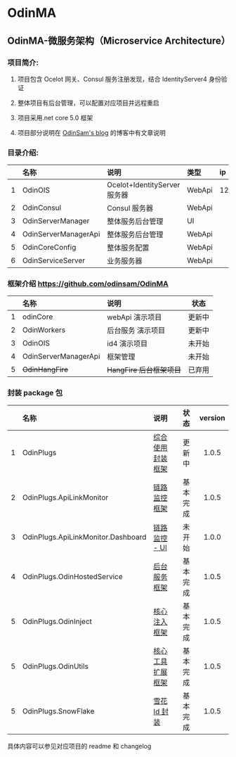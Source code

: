# OdinMA

## OdinMA-微服务架构（Microservice Architecture）

### 项目简介:

1. 项目包含 Ocelot 网关、Consul 服务注册发现，结合 IdentityServer4 身份验证

2. 整体项目有后台管理，可以配置对应项目并远程重启

3. 项目采用.net core 5.0 框架

4. 项目部分说明在 [OdinSam's blog](https://www.odinsam.com) 的博客中有文章说明

### 目录介绍:

|     | 名称                 | 说明                         | 类型   | ip           | url                     | port  |
| --- | :------------------- | :--------------------------- | :----- | :----------- | :---------------------- | ----- |
| 1   | OdinOIS              | Ocelot+IdentityServer 服务器 | WebApi | 121.42.15.95 | https://ois.odinsam.com | 25050 |
| 2   | OdinConsul           | Consul 服务器                | WebApi |
| 3   | OdinServerManager    | 整体服务后台管理             | UI     |
| 4   | OdinServerManagerApi | 整体服务后台管理             | WebApi |
| 5   | OdinCoreConfig       | 整体服务配置                 | WebApi |
| 6   | OdinServiceServer    | 业务服务器                   | WebApi |

### 框架介绍 https://github.com/odinsam/OdinMA

|     | 名称                 | 说明                      |  状态  |
| :-: | :------------------- | :------------------------ | :----: |
|  1  | odinCore             | webApi 演示项目           | 更新中 |
|  2  | OdinWorkers          | 后台服务 演示项目         | 更新中 |
|  3  | OdinOIS              | id4 演示项目              | 未开始 |
|  4  | OdinServerManagerApi | 框架管理                  | 未开始 |
|  5  | ~~OdinHangFire~~     | ~~HangFire 后台框架项目~~ | 已弃用 |

### 封装 package 包

|     | 名称                               | 说明                                                                           |   状态   | version |
| :-: | :--------------------------------- | :----------------------------------------------------------------------------- | :------: | :-----: |
|  1  | OdinPlugs                          | [综合使用封装框架](https://github.com/odinsam/OdinPlugs)                       |  更新中  |  1.0.5  |
|  2  | OdinPlugs.ApiLinkMonitor           | [链路监控框架](https://github.com/odinsam/OdinPlugs)                           | 基本完成 |  1.0.5  |
|  3  | OdinPlugs.ApiLinkMonitor.Dashboard | [链路监控 - UI](https://github.com/odinsam/OdinPlugs.ApiLinkMonitor.Dashboard) |  未开始  |  1.0.0  |
|  4  | OdinPlugs.OdinHostedService        | [后台服务框架](https://github.com/odinsam/OdinPlugs.OdinHostedService)         | 基本完成 |  1.0.5  |
|  5  | OdinPlugs.OdinInject               | [核心注入框架](https://github.com/odinsam/OdinPlugs.OdinInject)                | 基本完成 |  1.0.5  |
|  5  | OdinPlugs.OdinUtils                | [核心工具扩展框架](https://github.com/odinsam/OdinPlugs.OdinUtils)             | 基本完成 |  1.0.5  |
|  5  | OdinPlugs.SnowFlake                | [雪花 Id 封装](https://github.com/odinsam/OdinPlugs.SnowFlake)                 | 基本完成 |  1.0.5  |

具体内容可以参见对应项目的 readme 和 changelog
